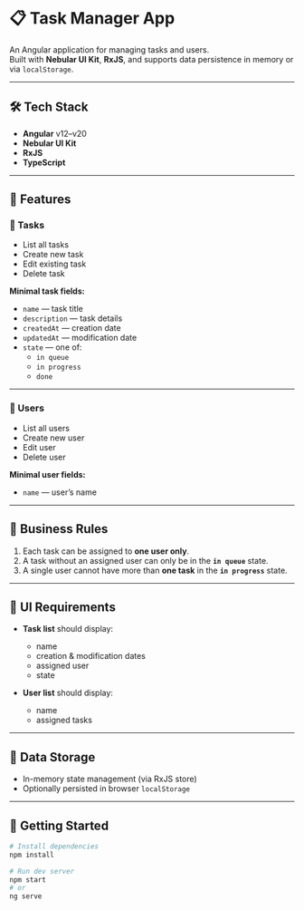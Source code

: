 # 📋 Task Manager App

An Angular application for managing tasks and users.  
Built with **Nebular UI Kit**, **RxJS**, and supports data persistence in memory or via `localStorage`.

---

## 🛠️ Tech Stack

- **Angular** v12–v20  
- **Nebular UI Kit**  
- **RxJS**  
- **TypeScript**

---

## 🎯 Features

### 🔹 Tasks
- List all tasks  
- Create new task  
- Edit existing task  
- Delete task  

**Minimal task fields:**
- `name` — task title  
- `description` — task details  
- `createdAt` — creation date  
- `updatedAt` — modification date  
- `state` — one of:
  - `in queue`
  - `in progress`
  - `done`

---

### 🔹 Users
- List all users  
- Create new user  
- Edit user  
- Delete user  

**Minimal user fields:**
- `name` — user’s name  

---

## 📌 Business Rules

1. Each task can be assigned to **one user only**.  
2. A task without an assigned user can only be in the **`in queue`** state.  
3. A single user cannot have more than **one task** in the **`in progress`** state.  

---

## 👀 UI Requirements

- **Task list** should display:  
  - name  
  - creation & modification dates  
  - assigned user  
  - state  

- **User list** should display:  
  - name  
  - assigned tasks  

---

## 💾 Data Storage

- In-memory state management (via RxJS store)  
- Optionally persisted in browser `localStorage`  

---

## 🚀 Getting Started

```bash
# Install dependencies
npm install

# Run dev server
npm start
# or
ng serve
